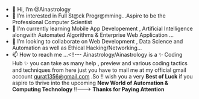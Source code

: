 - 👋 Hi, I’m @Ainastrology
- 👀 I’m interested in Full St@ck Progr@mming...Aspire to be the Professional Computer Scientist
- 🌱 I'm currently learning Mobile App Developement , Artificial Intelligence alongwith Automated Algorithms & Enterprise Web Application ...
- 💞️ I’m looking to collaborate on Web Development , Data Science and Automation as well as Ethical Hacking/Networking...
- 📫 How to reach me ...<!!---
Ainastrology/Ainastrology is a ✨ Coding Hub ✨ you can take as many help , preview and various coding tactics and techniques from here just you have to mail me at my official gmail account 
<qurat1356@gmail.com> .So !! wish you a very **Best of Luck** 
if you aspire to thrive into the upcoming **New World of Automation & Computing Technology** !!--->
**Thanks for Paying Attention** 

